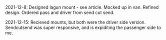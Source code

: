 2021-12-8:
Designed lagun mount - see article.
Mocked up in van.
Refined design.
Ordered pass and driver from send cut send.

2021-12-15:
Recieved mounts, but both were the driver side version.  Sendcutsend was super responsive, and is expiditing the passenger side to me.